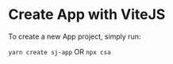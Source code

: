 # Create App with ViteJS

To create a new App project, simply run:

`yarn create sj-app` OR `npx csa`
